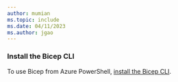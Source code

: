 ```yaml
---
author: mumian
ms.topic: include
ms.date: 04/11/2023
ms.author: jgao
---
```


### Install the Bicep CLI

To use Bicep from Azure PowerShell, [install the Bicep CLI](/azure/azure-resource-manager/templates/bicep-install?tabs=azure-powershell#azure-powershell).
